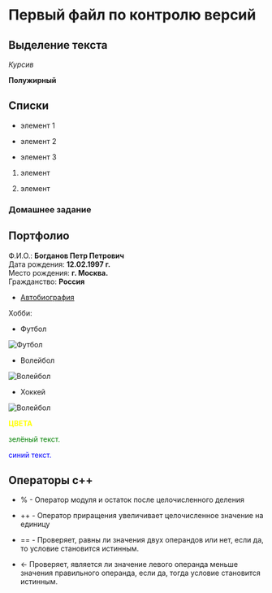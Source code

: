 # Первый файл по контролю версий

## Выделение текста
*Курсив*

**Полужирный**

## Списки
* элемент 1

* элемент 2

* элемент 3

1. элемент

2. элемент
### Домашнее задание  
## Портфолио
Ф.И.О.:  **Богданов Петр Петрович**  
Дата рождения: **12.02.1997 г.**  
Место рождения:  **г. Москва.**  
Гражданство:  **Россия**

* [Автобиография](https://ru.wikipedia.org/wiki/%D0%90%D0%B2%D1%82%D0%BE%D0%B1%D0%B8%D0%BE%D0%B3%D1%80%D0%B0%D1%84%D0%B8%D1%8F)

Хобби:  
* Футбол

![Футбол](https://atemi.ru/upload/iblock/581/k82p8c9eg5qee2i0rzucpieuef4ayl1b.jpg) 
* Волейбол

![Волейбол](https://www.proball.ru/upload/images/35713126/9d2ca77bf313c32c3ad527021a8ac437_370_370.jpg) 

* Хоккей

![Волейбол](https://ir.ozone.ru/multimedia/c1000/1021587030.jpg)

<span style="color:yellow"> **ЦВЕТА**</span>

<span style="color:green"> зелёный текст.</span>

<span style="color:blue"> синий текст.</span>






## Операторы с++
* % - Оператор модуля и остаток после целочисленного деления

* ++ - Оператор приращения увеличивает целочисленное значение на единицу

* == - Проверяет, равны ли значения двух операндов или нет, если да, то условие становится истинным.

* <- Проверяет, является ли значение левого операнда меньше значения правильного операнда, если да, тогда условие становится истинным.